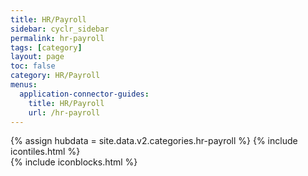 ```yaml
---
title: HR/Payroll
sidebar: cyclr_sidebar
permalink: hr-payroll
tags: [category]
layout: page
toc: false
category: HR/Payroll
menus:
  application-connector-guides:
    title: HR/Payroll
    url: /hr-payroll
---
```

{% assign hubdata = site.data.v2.categories.hr-payroll %}
{% include icontiles.html %}	
{% include iconblocks.html %}	